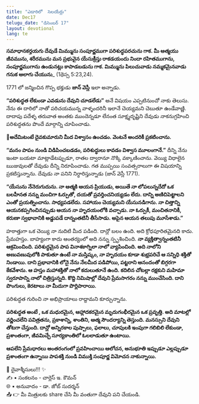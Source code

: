 ```yaml
---
title: "ఎడారిలో  సెలయేర్లు"
date: Dec17
telugu_date: "డిసెంబర్ 17"
layout: devotional
lang: te
---
```


**సమాధానకర్తయగు దేవుడే మిమ్మును సంపూర్ణముగా పరిశుద్ధపరచును గాక. మీ ఆత్మయు జీవమును, శరీరమును మన ప్రభువైన యేసుక్రీస్తు రాకడయందు నిందా రహితముగాను, సంపూర్ణముగాను ఉండునట్లు కాపాడబడును గాక. మిమ్మును పిలుచువాడు నమ్మకమైనవాడు గనుక ఆలాగు చేయును**_ (1థెస్స 5:23,24).

1771 లో జన్మించిన గొప్ప భక్తుడు **జాన్ వెస్లీ** ఇలా అన్నాడు. 

**“పరిశుద్ధత లేకుండా ఎవడును దేవుని చూడలేడు”** అనే విషయం ఎప్పటినుంచో నాకు తెలుసు. నేను ఈ దారిలో నాతో పరిచయమున్న వాళ్ళందరినీ ఇలానే చెయ్యమని చెబుతూ ఉండేవాణ్ణి. దాదాపు పదేళ్ళ తరువాత అంతకు ముందెన్నడూ లేనంత సూక్ష్మదృష్టిని దేవుడు నాకనుగ్రహించి పరిశుద్ధతను పొందే మార్గాన్ని చూపించాడు.

**📖అదేమిటంటే దైవకుమారుని మీద విశ్వాసం ఉంచడం. వెంటనే అందరికీ ప్రకటించాను.**

**“మనం పాపం నుండి విడిపించబడడం, పరిశుద్ధులు కావడం విశ్వాస మూలంగానే.”** దీన్ని నేను ఇంటా బయటా మాట్లాడేటప్పుడూ, రాతల ద్వారానూ నొక్కి వక్కాణించాను. వెయ్యి విధాలైన ఋజువులతో దేవుడు దీన్ని నిరూపించాడు. గత ముప్పయి సంవత్సరాలుగా ఈ విషయాన్ని ప్రకటిస్తున్నాను. దేవుడు నా పనిని నిర్ధారిస్తున్నాడు (జాన్ వెస్లీ 1771).

**“యేసును నేనెరుగుదును. నా ఆత్మకి ఆయన ప్రియుడు, అయితే నా లోపలున్నదేదో ఒక బలహీనత నన్ను మంచిగా ఓర్పుతో, దయతో ప్రవర్తించనియ్యడం లేదు. దాన్ని అణిచిపెట్టాలని ఎంతో ప్రయత్నించాను. సాధ్యపడలేదు. సహాయం చెయ్యమని యేసునడిగాను. నా చిత్తాన్ని ఆయనకప్పగించినప్పుడు ఆయన నా హృదయంలోకి వచ్చాడు. నా ఓర్పుకీ, మంచితనానికీ, కరుణా స్వభావానికి అడ్డుపడే దాన్నంతటినీ తీసేసాడు. ఆపైన ఆయన తలుపు మూసేశాడు.”**

హఠాత్తుగా ఒక చెయ్యి నా నుదిటి మీద పడింది. దాన్లో బలం ఉంది. అది క్రోధపూరితమైనది కాదు. ప్రేమహస్తం. బాహ్యంగా కాదు ఆంతర్యంలో అది నన్ను స్పృశించింది. **నా వ్యక్తిత్వాన్నంతటినీ ఆక్రమించింది. పరిశుద్ధమైన పాప వినాశకాగ్నిలా నాలో వ్యాపించింది. అది నాలోని అణువణువులోకి పాకుతూ ఉంటే నా మస్తిష్కం, నా హృదయం కూడా శుభ్రపరిచే ఆ సన్నిధి శక్తితో నిండాయి. దాని ప్రభావానికి లోనై నేను నేలమీద పడిపోయి, పట్టరాని ఆనందంతో బిగ్గరగా కేకవేశాను. ఆ హస్తం మహాశక్తితో నాలో కదులుతూనే ఉంది. కదిలిన చోటల్లా రక్షకుని మహిమా స్వరూపాన్ని నాలో చిత్రిస్తున్నది. కొద్ది నిమిషాల్లో దేవుని ప్రేమసాగరం నన్ను ముంచేసింది. దాని పొంగులు, కెరటాలు నా మీదుగా పొర్లిపారాయి.**

పరిశుద్ధత గురించి నా అభిప్రాయాలు రాద్దామని కూర్చున్నాను. 

**పరిశుద్ధత అంటే , ఒక మధురమైన, ఆహ్లాదకరమైన మృదుగంభీరమైన ఒక ప్రవృత్తి. అది మాటల్లో వర్ణించలేని పవిత్రతను, ప్రకాశాన్ని, శాంతిని, ఆత్మ సౌందర్యాన్ని తెస్తుంది. మనస్సుని దేవుని తోటగా చేస్తుంది. దాన్లో అన్నిరకాల పుష్పాలు, ఫలాలు, చూపులకి ఇంపుగా గలిబిలి లేకుండా, ప్రశాంతంగా, జీవమిచ్చే సూర్యకాంతిలో ఓలలాడుతూ ఉంటాయి.**

**ఆపలేని ప్రేమధారలు అంతరంగంలో ప్రవహించాయి ఆలోచన, అనుభూతి ఇప్పుడూ ఎల్లప్పుడూ ప్రశాంతంగా ఉన్నాయి పాపశక్తి నుండి విముక్తి సంపూర్ణ విమోచన నాకున్నాయి.**

<div class="blessing">🙏 <span class="bless-text">దైవాశ్శీసులు!!!</span> ✨</div>

<div class="credit">✍️ <span class="credit-text">▪ సంకలనం - చార్లెస్ ఇ. కౌమన్</span></div>
<div class="credit">🌐 <span class="credit-text">▪ అనువాదం - డా. జోబ్ సుదర్శన్</span></div>


<div class="share">📤 👉 <span class="share-text">మీ మిత్రులకు share చేసి మీ వంతుగా దేవుని పని చేయండి.</span></div>
